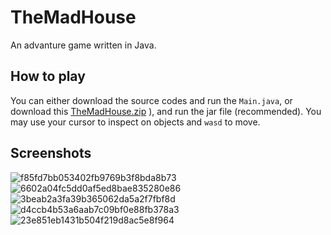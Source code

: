 # TheMadHouse
An advanture game written in Java.

## How to play

You can either download the source codes and run the `Main.java`, or download this [TheMadHouse.zip](https://github.com/Trotyl15/TheMadHouse/files/7772449/TheMadHouse.zip)
), and run the jar file (recommended). You may use your cursor to inspect on objects and `wasd` to move.

## Screenshots
![f85fd7bb053402fb9769b3f8bda8b73](https://user-images.githubusercontent.com/55414757/146875084-4a6c6143-2f2f-41f1-b5e0-d5ea29647e03.jpg)
![6602a04fc5dd0af5ed8bae835280e86](https://user-images.githubusercontent.com/55414757/146875096-58ce177f-242b-41c5-ad60-18f38a17a6d8.jpg)
![3beab2a3fa39b365062da5a2f7fbf8d](https://user-images.githubusercontent.com/55414757/146875100-41821544-339c-4223-b349-3bf3eb6578f4.jpg)
![d4ccb4b53a6aab7c09bf0e88fb378a3](https://user-images.githubusercontent.com/55414757/146875102-4d45b092-6004-4ced-a43e-ed9c3c1f5308.jpg)
![23e851eb1431b504f219d8ac5e8f964](https://user-images.githubusercontent.com/55414757/146875105-3e41b1e0-6061-415a-8ff1-a54b96eef5bb.jpg)

